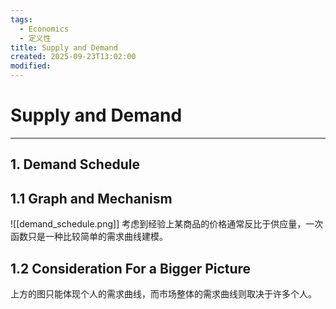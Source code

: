 ```yaml
---
tags:
  - Economics
  - 定义性
title: Supply and Demand
created: 2025-09-23T13:02:00
modified:
---
```

# Supply and Demand

---

## 1. Demand Schedule
## 1.1 Graph and Mechanism
![[demand_schedule.png]]
考虑到经验上某商品的价格通常反比于供应量，一次函数只是一种比较简单的需求曲线建模。

## 1.2 Consideration For a Bigger Picture
上方的图只能体现个人的需求曲线，而市场整体的需求曲线则取决于许多个人。
